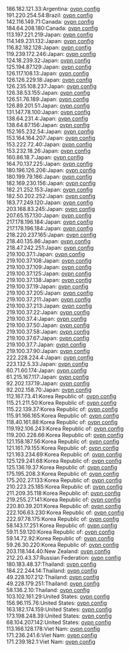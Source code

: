 186.182.121.33:Argentina: [ovpn config](vpn/186_182_121_33.ovpn)  
191.220.254.54:Brazil: [ovpn config](vpn/191_220_254_54.ovpn)  
142.116.149.71:Canada: [ovpn config](vpn/142_116_149_71.ovpn)  
184.64.208.180:Canada: [ovpn config](vpn/184_64_208_180.ovpn)  
113.197.221.219:Japan: [ovpn config](vpn/113_197_221_219.ovpn)  
114.149.231.132:Japan: [ovpn config](vpn/114_149_231_132.ovpn)  
116.82.182.128:Japan: [ovpn config](vpn/116_82_182_128.ovpn)  
119.239.172.246:Japan: [ovpn config](vpn/119_239_172_246.ovpn)  
124.18.239.32:Japan: [ovpn config](vpn/124_18_239_32.ovpn)  
125.194.87.129:Japan: [ovpn config](vpn/125_194_87_129.ovpn)  
126.117.108.13:Japan: [ovpn config](vpn/126_117_108_13.ovpn)  
126.126.229.18:Japan: [ovpn config](vpn/126_126_229_18.ovpn)  
126.235.108.237:Japan: [ovpn config](vpn/126_235_108_237.ovpn)  
126.38.53.155:Japan: [ovpn config](vpn/126_38_53_155.ovpn)  
126.51.76.189:Japan: [ovpn config](vpn/126_51_76_189.ovpn)  
126.89.201.51:Japan: [ovpn config](vpn/126_89_201_51.ovpn)  
131.147.78.100:Japan: [ovpn config](vpn/131_147_78_100.ovpn)  
138.64.231.4:Japan: [ovpn config](vpn/138_64_231_4.ovpn)  
138.64.87.156:Japan: [ovpn config](vpn/138_64_87_156.ovpn)  
152.165.232.54:Japan: [ovpn config](vpn/152_165_232_54.ovpn)  
153.164.164.207:Japan: [ovpn config](vpn/153_164_164_207.ovpn)  
153.222.72.40:Japan: [ovpn config](vpn/153_222_72_40.ovpn)  
153.232.18.26:Japan: [ovpn config](vpn/153_232_18_26.ovpn)  
160.86.18.7:Japan: [ovpn config](vpn/160_86_18_7.ovpn)  
164.70.137.225:Japan: [ovpn config](vpn/164_70_137_225.ovpn)  
180.196.126.206:Japan: [ovpn config](vpn/180_196_126_206.ovpn)  
180.199.79.186:Japan: [ovpn config](vpn/180_199_79_186.ovpn)  
182.169.230.156:Japan: [ovpn config](vpn/182_169_230_156.ovpn)  
182.21.252.153:Japan: [ovpn config](vpn/182_21_252_153.ovpn)  
182.50.202.252:Japan: [ovpn config](vpn/182_50_202_252.ovpn)  
183.77.249.120:Japan: [ovpn config](vpn/183_77_249_120.ovpn)  
203.168.83.245:Japan: [ovpn config](vpn/203_168_83_245.ovpn)  
207.65.157.130:Japan: [ovpn config](vpn/207_65_157_130.ovpn)  
217.178.196.184:Japan: [ovpn config](vpn/217_178_196_184.ovpn)  
217.178.196.184:Japan: [ovpn config](vpn/217_178_196_184.ovpn)  
218.220.237.165:Japan: [ovpn config](vpn/218_220_237_165.ovpn)  
218.40.135.86:Japan: [ovpn config](vpn/218_40_135_86.ovpn)  
218.47.242.251:Japan: [ovpn config](vpn/218_47_242_251.ovpn)  
219.100.37.1:Japan: [ovpn config](vpn/219_100_37_1.ovpn)  
219.100.37.108:Japan: [ovpn config](vpn/219_100_37_108.ovpn)  
219.100.37.109:Japan: [ovpn config](vpn/219_100_37_109.ovpn)  
219.100.37.125:Japan: [ovpn config](vpn/219_100_37_125.ovpn)  
219.100.37.138:Japan: [ovpn config](vpn/219_100_37_138.ovpn)  
219.100.37.19:Japan: [ovpn config](vpn/219_100_37_19.ovpn)  
219.100.37.205:Japan: [ovpn config](vpn/219_100_37_205.ovpn)  
219.100.37.211:Japan: [ovpn config](vpn/219_100_37_211.ovpn)  
219.100.37.213:Japan: [ovpn config](vpn/219_100_37_213.ovpn)  
219.100.37.22:Japan: [ovpn config](vpn/219_100_37_22.ovpn)  
219.100.37.4:Japan: [ovpn config](vpn/219_100_37_4.ovpn)  
219.100.37.50:Japan: [ovpn config](vpn/219_100_37_50.ovpn)  
219.100.37.58:Japan: [ovpn config](vpn/219_100_37_58.ovpn)  
219.100.37.67:Japan: [ovpn config](vpn/219_100_37_67.ovpn)  
219.100.37.7:Japan: [ovpn config](vpn/219_100_37_7.ovpn)  
219.100.37.90:Japan: [ovpn config](vpn/219_100_37_90.ovpn)  
222.228.224.4:Japan: [ovpn config](vpn/222_228_224_4.ovpn)  
223.132.5.33:Japan: [ovpn config](vpn/223_132_5_33.ovpn)  
60.71.60.174:Japan: [ovpn config](vpn/60_71_60_174.ovpn)  
61.215.167.117:Japan: [ovpn config](vpn/61_215_167_117.ovpn)  
92.202.137.19:Japan: [ovpn config](vpn/92_202_137_19.ovpn)  
92.202.158.70:Japan: [ovpn config](vpn/92_202_158_70.ovpn)  
112.167.73.41:Korea Republic of: [ovpn config](vpn/112_167_73_41.ovpn)  
115.21.211.50:Korea Republic of: [ovpn config](vpn/115_21_211_50.ovpn)  
115.22.139.37:Korea Republic of: [ovpn config](vpn/115_22_139_37.ovpn)  
115.91.166.165:Korea Republic of: [ovpn config](vpn/115_91_166_165.ovpn)  
118.40.161.88:Korea Republic of: [ovpn config](vpn/118_40_161_88.ovpn)  
119.192.106.243:Korea Republic of: [ovpn config](vpn/119_192_106_243.ovpn)  
119.200.228.66:Korea Republic of: [ovpn config](vpn/119_200_228_66.ovpn)  
121.158.187.56:Korea Republic of: [ovpn config](vpn/121_158_187_56.ovpn)  
121.161.79.155:Korea Republic of: [ovpn config](vpn/121_161_79_155.ovpn)  
121.163.234.69:Korea Republic of: [ovpn config](vpn/121_163_234_69.ovpn)  
125.129.241.68:Korea Republic of: [ovpn config](vpn/125_129_241_68.ovpn)  
125.136.19.37:Korea Republic of: [ovpn config](vpn/125_136_19_37.ovpn)  
175.195.208.3:Korea Republic of: [ovpn config](vpn/175_195_208_3.ovpn)  
175.202.27.133:Korea Republic of: [ovpn config](vpn/175_202_27_133.ovpn)  
210.223.25.185:Korea Republic of: [ovpn config](vpn/210_223_25_185.ovpn)  
211.209.35.118:Korea Republic of: [ovpn config](vpn/211_209_35_118.ovpn)  
219.255.27.141:Korea Republic of: [ovpn config](vpn/219_255_27_141.ovpn)  
220.80.39.201:Korea Republic of: [ovpn config](vpn/220_80_39_201.ovpn)  
222.106.63.230:Korea Republic of: [ovpn config](vpn/222_106_63_230.ovpn)  
222.97.78.175:Korea Republic of: [ovpn config](vpn/222_97_78_175.ovpn)  
58.143.17.251:Korea Republic of: [ovpn config](vpn/58_143_17_251.ovpn)  
59.11.59.120:Korea Republic of: [ovpn config](vpn/59_11_59_120.ovpn)  
59.14.72.92:Korea Republic of: [ovpn config](vpn/59_14_72_92.ovpn)  
59.26.30.220:Korea Republic of: [ovpn config](vpn/59_26_30_220.ovpn)  
203.118.144.40:New Zealand: [ovpn config](vpn/203_118_144_40.ovpn)  
212.20.43.37:Russian Federation: [ovpn config](vpn/212_20_43_37.ovpn)  
180.183.48.37:Thailand: [ovpn config](vpn/180_183_48_37.ovpn)  
184.22.244.14:Thailand: [ovpn config](vpn/184_22_244_14.ovpn)  
49.228.107.212:Thailand: [ovpn config](vpn/49_228_107_212.ovpn)  
49.228.179.251:Thailand: [ovpn config](vpn/49_228_179_251.ovpn)  
58.136.2.10:Thailand: [ovpn config](vpn/58_136_2_10.ovpn)  
103.102.161.29:United States: [ovpn config](vpn/103_102_161_29.ovpn)  
156.96.115.76:United States: [ovpn config](vpn/156_96_115_76.ovpn)  
163.182.174.159:United States: [ovpn config](vpn/163_182_174_159.ovpn)  
173.198.248.39:United States: [ovpn config](vpn/173_198_248_39.ovpn)  
68.104.207.142:United States: [ovpn config](vpn/68_104_207_142.ovpn)  
113.166.128.178:Viet Nam: [ovpn config](vpn/113_166_128_178.ovpn)  
171.236.241.6:Viet Nam: [ovpn config](vpn/171_236_241_6.ovpn)  
171.239.182.1:Viet Nam: [ovpn config](vpn/171_239_182_1.ovpn)  
